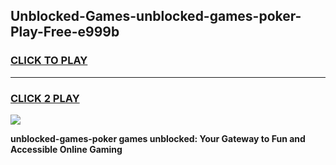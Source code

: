 
## Unblocked-Games-unblocked-games-poker-Play-Free-e999b
<h3>
<a href="https://premium76.site?title=unblocked-games-poker&ref=09A">CLICK TO PLAY</a></h3>
<hr>

<h3>
<a href="https://premium76.site?title=unblocked-games-poker&ref=09A">CLICK 2 PLAY</a>
  
</h3>

<a href="https://premium76.site?title=unblocked-games-poker&ref=09A"><img src="https://clearcache.store/games.png"></a>


**unblocked-games-poker games unblocked: Your Gateway to Fun and Accessible Online Gaming**
